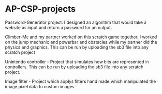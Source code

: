 # AP-CSP-projects
Password-Generator project: I designed an algorithm that would take a website as input and return a password for an output.

Climber-Me and my partner worked on this scratch game togethor. I worked on the jump mechanic and powerbar and obstacles while my partner did the physics and graphics. This can be run by uploading the sb3 file into any scratch project

Unintendo controller - Project that simulates how bits are represented in controllers. This can be run by uploading the sb3 file into any scratch project.

Image filter - Project which applys filters hand made which manipulated the image pixel data to custom images
